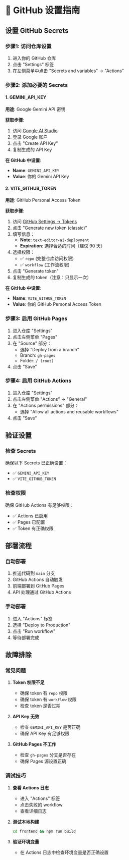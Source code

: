 # 🔧 GitHub 设置指南

## 设置 GitHub Secrets

### 步骤1: 访问仓库设置

1. 进入你的 GitHub 仓库
2. 点击 "Settings" 标签
3. 在左侧菜单中点击 "Secrets and variables" → "Actions"

### 步骤2: 添加必要的 Secrets

#### 1. GEMINI_API_KEY
**用途**: Google Gemini API 密钥

**获取步骤**:
1. 访问 [Google AI Studio](https://makersuite.google.com/app/apikey)
2. 登录 Google 账户
3. 点击 "Create API Key"
4. 复制生成的 API Key

**在 GitHub 中设置**:
- **Name**: `GEMINI_API_KEY`
- **Value**: 你的 Gemini API Key

#### 2. VITE_GITHUB_TOKEN
**用途**: GitHub Personal Access Token

**获取步骤**:
1. 访问 [GitHub Settings → Tokens](https://github.com/settings/tokens)
2. 点击 "Generate new token (classic)"
3. 填写信息：
   - **Note**: `text-editor-ai-deployment`
   - **Expiration**: 选择合适的时间（建议 90 天）
4. 选择权限：
   - ✅ `repo` (完整仓库访问权限)
   - ✅ `workflow` (工作流权限)
5. 点击 "Generate token"
6. 复制生成的 token（注意：只显示一次）

**在 GitHub 中设置**:
- **Name**: `VITE_GITHUB_TOKEN`
- **Value**: 你的 GitHub Personal Access Token

### 步骤3: 启用 GitHub Pages

1. 进入仓库 "Settings"
2. 点击左侧菜单 "Pages"
3. 在 "Source" 部分：
   - 选择 "Deploy from a branch"
   - Branch: `gh-pages`
   - Folder: `/ (root)`
4. 点击 "Save"

### 步骤4: 启用 GitHub Actions

1. 进入仓库 "Settings"
2. 点击左侧菜单 "Actions" → "General"
3. 在 "Actions permissions" 部分：
   - 选择 "Allow all actions and reusable workflows"
4. 点击 "Save"

## 验证设置

### 检查 Secrets
确保以下 Secrets 已正确设置：
- ✅ `GEMINI_API_KEY`
- ✅ `VITE_GITHUB_TOKEN`

### 检查权限
确保 GitHub Actions 有足够权限：
- ✅ Actions 已启用
- ✅ Pages 已配置
- ✅ Token 有正确权限

## 部署流程

### 自动部署
1. 推送代码到 `main` 分支
2. GitHub Actions 自动触发
3. 前端部署到 GitHub Pages
4. API 处理通过 GitHub Actions

### 手动部署
1. 进入 "Actions" 标签
2. 选择 "Deploy to Production"
3. 点击 "Run workflow"
4. 等待部署完成

## 故障排除

### 常见问题

1. **Token 权限不足**
   - 确保 token 有 `repo` 权限
   - 确保 token 有 `workflow` 权限
   - 检查 token 是否过期

2. **API Key 无效**
   - 检查 `GEMINI_API_KEY` 是否正确
   - 确保 API Key 有足够权限

3. **GitHub Pages 不工作**
   - 检查 `gh-pages` 分支是否存在
   - 确保 Pages 源设置正确

### 调试技巧

1. **查看 Actions 日志**
   - 进入 "Actions" 标签
   - 点击失败的 workflow
   - 查看详细日志

2. **测试本地构建**
   ```bash
   cd frontend && npm run build
   ```

3. **验证环境变量**
   - 在 Actions 日志中检查环境变量是否正确设置 